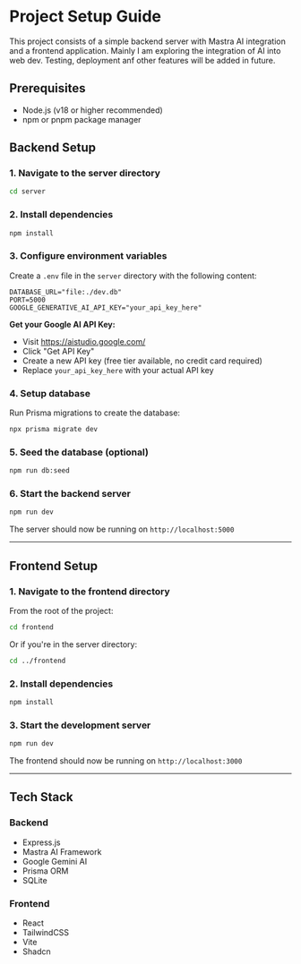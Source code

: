 # Project Setup Guide

This project consists of a simple backend server with Mastra AI integration and a frontend application. Mainly I am exploring the integration of AI into web dev. Testing, deployment anf other features will be added in future.

## Prerequisites

- Node.js (v18 or higher recommended)
- npm or pnpm package manager

## Backend Setup

### 1. Navigate to the server directory

```bash
cd server
```

### 2. Install dependencies

```bash
npm install
```

### 3. Configure environment variables

Create a `.env` file in the `server` directory with the following content:

```properties
DATABASE_URL="file:./dev.db"
PORT=5000
GOOGLE_GENERATIVE_AI_API_KEY="your_api_key_here"
```

**Get your Google AI API Key:**
- Visit https://aistudio.google.com/
- Click "Get API Key"
- Create a new API key (free tier available, no credit card required)
- Replace `your_api_key_here` with your actual API key

### 4. Setup database

Run Prisma migrations to create the database:

```bash
npx prisma migrate dev
```

### 5. Seed the database (optional)

```bash
npm run db:seed
```

### 6. Start the backend server

```bash
npm run dev
```

The server should now be running on `http://localhost:5000`

---

## Frontend Setup

### 1. Navigate to the frontend directory

From the root of the project:

```bash
cd frontend
```

Or if you're in the server directory:

```bash
cd ../frontend
```

### 2. Install dependencies

```bash
npm install
```

### 3. Start the development server

```bash
npm run dev
```

The frontend should now be running on `http://localhost:3000`

---

## Tech Stack

### Backend
- Express.js
- Mastra AI Framework
- Google Gemini AI
- Prisma ORM
- SQLite

### Frontend
- React
- TailwindCSS
- Vite
- Shadcn
